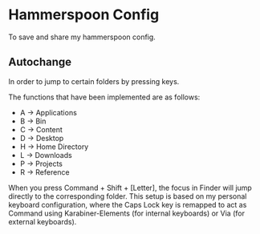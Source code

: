 # Hammerspoon Config

To save and share my hammerspoon config.

## Autochange

In order to jump to certain folders by pressing keys.

The functions that have been implemented are as follows:

- A → Applications
- B → Bin
- C → Content
- D → Desktop
- H → Home Directory
- L → Downloads
- P → Projects
- R → Reference

When you press Command + Shift + [Letter], the focus in Finder will jump directly to the corresponding folder. This setup is based on my personal keyboard configuration, where the Caps Lock key is remapped to act as  Command using Karabiner-Elements (for internal keyboards) or Via (for external keyboards).

